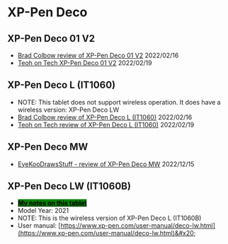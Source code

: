 # XP-Pen Deco

## XP-Pen Deco 01 V2

* [Brad Colbow review of XP-Pen Deco 01 V2](https://youtu.be/0VaH-UTRL7A) 2022/02/16
* [Teoh on Tech XP-Pen Deco 01 V2](https://youtu.be/ohKeCxLL2a0) 2022/02/19

## XP-Pen Deco L (IT1060)

* NOTE: This tablet does not support wireless operation. It does have a wireless version: XP-Pen Deco LW &#x20;
* [Brad Colbow review of XP-Pen Deco L (IT1060)](https://youtu.be/0VaH-UTRL7A) 2022/02/16
* [Teoh on Tech review of XP-Pen Deco L (IT1060)](https://youtu.be/ohKeCxLL2a0) 2022/02/19

## XP-Pen Deco MW

* [EyeKooDrawsStuff - review of XP-Pen Deco MW](https://www.youtube.com/watch?v=nSd9Iry-2tY) 2022/12/15

## XP-Pen Deco LW (IT1060B)

* [<mark style="background-color:green;">**My notes on this tablet**</mark>](7p-notes-xp-pen-deco-lw-it1060b.md)&#x20;
* Model Year: 2021
* NOTE: This is the wireless version of XP-Pen Deco L (IT1060B)&#x20;
* User manual: [https://www.xp-pen.com/user-manual/deco-lw.html](https://www.xp-pen.com/user-manual/deco-lw.html)&#x20;
